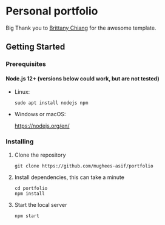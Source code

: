 # Personal portfolio

Big Thank you to [Brittany Chiang](https://github.com/bchiang7/v4) for the awesome template.</p>

## Getting Started

### Prerequisites

#### Node.js 12+ (versions below could work, but are not tested)

* Linux:

   ```
   sudo apt install nodejs npm
   ```

* Windows or macOS:

   https://nodejs.org/en/

### Installing

1. Clone the repository

   ```
   git clone https://github.com/mughees-asif/portfolio
   ```
2. Install dependencies, this can take a minute

   ```
   cd portfolio
   npm install
   ```
3. Start the local server

   ```
   npm start
   ```


